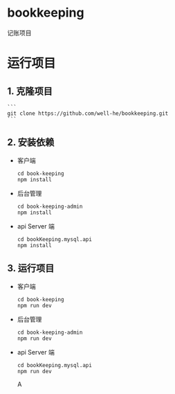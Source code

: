 # bookkeeping

记账项目

# 运行项目

## 1. 克隆项目

    ```
    git clone https://github.com/well-he/bookkeeping.git
    ```

## 2. 安装依赖

-   客户端
    ```
    cd book-keeping
    npm install
    ```
-   后台管理
    ```
    cd book-keeping-admin
    npm install
    ```
-   api Server 端
    ```
    cd bookKeeping.mysql.api
    npm install
    ```

## 3. 运行项目

-   客户端
    ```
    cd book-keeping
    npm run dev
    ```
-   后台管理
    ```
    cd book-keeping-admin
    npm run dev
    ```
-   api Server 端
    ```
    cd bookKeeping.mysql.api
    npm run dev
    ```
    A
